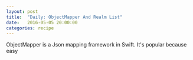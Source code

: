 ```yaml
---
layout: post
title:  "Daily: ObjectMapper And Realm List"
date:   2016-05-05 20:00:00
categories: recipe
---
```

ObjectMapper is a Json mapping framework in Swift. It's popular because easy 